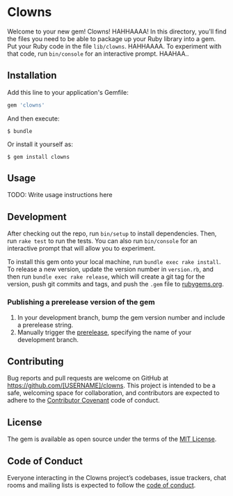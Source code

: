 # Clowns

Welcome to your new gem! Clowns! HAHHAAAA! In this directory, you'll find the files you need to be able to package up your Ruby library into a gem. Put your Ruby code in the file `lib/clowns`. HAHHAAAA. To experiment with that code, run `bin/console` for an interactive prompt. HAAHAA..

## Installation

Add this line to your application's Gemfile:

```ruby
gem 'clowns'
```

And then execute:

    $ bundle

Or install it yourself as:

    $ gem install clowns

## Usage

TODO: Write usage instructions here

## Development

After checking out the repo, run `bin/setup` to install dependencies. Then, run `rake test` to run the tests. You can also run `bin/console` for an interactive prompt that will allow you to experiment.

To install this gem onto your local machine, run `bundle exec rake install`. To release a new version, update the version number in `version.rb`, and then run `bundle exec rake release`, which will create a git tag for the version, push git commits and tags, and push the `.gem` file to [rubygems.org](https://rubygems.org).

### Publishing a prerelease version of the gem

1. In your development branch, bump the gem version number and include a prerelease string.
2. Manually trigger the [prerelease](../../actions/workflows/manual-prerelease.yml), specifying the name of your development branch. 

## Contributing

Bug reports and pull requests are welcome on GitHub at https://github.com/[USERNAME]/clowns. This project is intended to be a safe, welcoming space for collaboration, and contributors are expected to adhere to the [Contributor Covenant](http://contributor-covenant.org) code of conduct.

## License

The gem is available as open source under the terms of the [MIT License](https://opensource.org/licenses/MIT).

## Code of Conduct

Everyone interacting in the Clowns project’s codebases, issue trackers, chat rooms and mailing lists is expected to follow the [code of conduct](https://github.com/[USERNAME]/clowns/blob/master/CODE_OF_CONDUCT.md).
